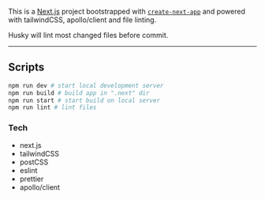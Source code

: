 This is a [Next.js](https://nextjs.org/) project bootstrapped with [`create-next-app`](https://github.com/vercel/next.js/tree/canary/packages/create-next-app) and powered with tailwindCSS, apollo/client and file linting.

Husky will lint most changed files before commit.

---

## Scripts

```bash
npm run dev # start local development server
npm run build # build app in ".next" dir
npm run start # start build on local server
npm run lint # lint files
```

### Tech

- next.js
- tailwindCSS
- postCSS
- eslint
- prettier
- apollo/client
